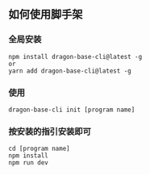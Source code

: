 ## 如何使用脚手架
### 全局安装
```
npm install dragon-base-cli@latest -g
or 
yarn add dragon-base-cli@latest -g
```
### 使用
```
dragon-base-cli init [program name]
```
### 按安装的指引安装即可
```
cd [program name]
npm install
npm run dev
```